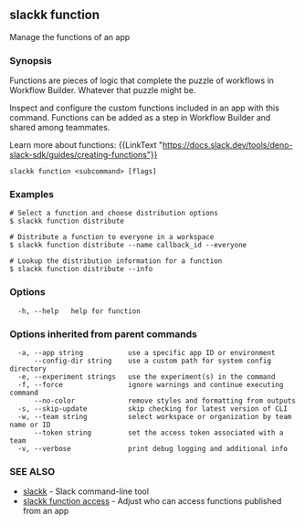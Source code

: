 ## slackk function

Manage the functions of an app

### Synopsis

Functions are pieces of logic that complete the puzzle of workflows in Workflow
Builder. Whatever that puzzle might be.

Inspect and configure the custom functions included in an app with this command.
Functions can be added as a step in Workflow Builder and shared among teammates.

Learn more about functions: {{LinkText "https://docs.slack.dev/tools/deno-slack-sdk/guides/creating-functions"}}

```
slackk function <subcommand> [flags]
```

### Examples

```
# Select a function and choose distribution options
$ slackk function distribute

# Distribute a function to everyone in a workspace
$ slackk function distribute --name callback_id --everyone

# Lookup the distribution information for a function
$ slackk function distribute --info
```

### Options

```
  -h, --help   help for function
```

### Options inherited from parent commands

```
  -a, --app string           use a specific app ID or environment
      --config-dir string    use a custom path for system config directory
  -e, --experiment strings   use the experiment(s) in the command
  -f, --force                ignore warnings and continue executing command
      --no-color             remove styles and formatting from outputs
  -s, --skip-update          skip checking for latest version of CLI
  -w, --team string          select workspace or organization by team name or ID
      --token string         set the access token associated with a team
  -v, --verbose              print debug logging and additional info
```

### SEE ALSO

* [slackk](slackk.md)	 - Slack command-line tool
* [slackk function access](slackk_function_access.md)	 - Adjust who can access functions published from an app

